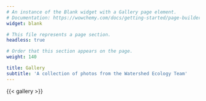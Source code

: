 ```yaml
---
# An instance of the Blank widget with a Gallery page element.
# Documentation: https://wowchemy.com/docs/getting-started/page-builder/
widget: blank

# This file represents a page section.
headless: true

# Order that this section appears on the page.
weight: 140

title: Gallery
subtitle: 'A collection of photos from the Watershed Ecology Team'
---
```


{{< gallery >}}
